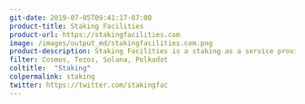 ```yaml
---
git-date: 2019-07-05T09:41:17-07:00
product-title: Staking Facilities
product-url: https://stakingfacilities.com
image: /images/output_md/stakingfacilities.com.png
product-description: Staking Facilities is a staking as a service provider for Cosmos and Tezos networks.
filter: Cosmos, Tezos, Solana, Polkadot
coltitle:  "Staking"
colpermalink: staking
twitter: https://twitter.com/stakingfac
---
```

